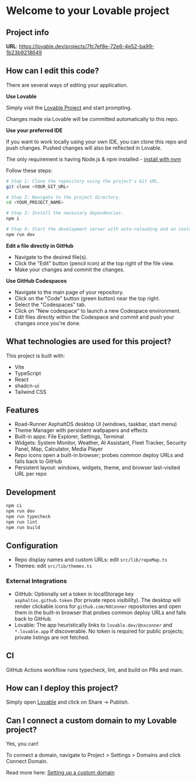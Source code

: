 # Welcome to your Lovable project

## Project info

**URL**: https://lovable.dev/projects/7fc7ef8e-72e6-4e52-ba99-1b23b9218649

## How can I edit this code?

There are several ways of editing your application.

**Use Lovable**

Simply visit the [Lovable Project](https://lovable.dev/projects/7fc7ef8e-72e6-4e52-ba99-1b23b9218649) and start prompting.

Changes made via Lovable will be committed automatically to this repo.

**Use your preferred IDE**

If you want to work locally using your own IDE, you can clone this repo and push changes. Pushed changes will also be reflected in Lovable.

The only requirement is having Node.js & npm installed - [install with nvm](https://github.com/nvm-sh/nvm#installing-and-updating)

Follow these steps:

```sh
# Step 1: Clone the repository using the project's Git URL.
git clone <YOUR_GIT_URL>

# Step 2: Navigate to the project directory.
cd <YOUR_PROJECT_NAME>

# Step 3: Install the necessary dependencies.
npm i

# Step 4: Start the development server with auto-reloading and an instant preview.
npm run dev
```

**Edit a file directly in GitHub**

- Navigate to the desired file(s).
- Click the "Edit" button (pencil icon) at the top right of the file view.
- Make your changes and commit the changes.

**Use GitHub Codespaces**

- Navigate to the main page of your repository.
- Click on the "Code" button (green button) near the top right.
- Select the "Codespaces" tab.
- Click on "New codespace" to launch a new Codespace environment.
- Edit files directly within the Codespace and commit and push your changes once you're done.

## What technologies are used for this project?

This project is built with:

- Vite
- TypeScript
- React
- shadcn-ui
- Tailwind CSS

## Features

- Road-Runner AsphaltOS desktop UI (windows, taskbar, start menu)
- Theme Manager with persistent wallpapers and effects
- Built-in apps: File Explorer, Settings, Terminal
- Widgets: System Monitor, Weather, AI Assistant, Fleet Tracker, Security Panel, Map, Calculator, Media Player
- Repo icons open a built-in browser; probes common deploy URLs and falls back to GitHub
- Persistent layout: windows, widgets, theme, and browser last-visited URL per repo

## Development

```sh
npm ci
npm run dev
npm run typecheck
npm run lint
npm run build
```

## Configuration

- Repo display names and custom URLs: edit `src/lib/repoMap.ts`
- Themes: edit `src/lib/themes.ts`

### External Integrations

- GitHub: Optionally set a token in localStorage key `asphaltos.github.token` (for private repos visibility). The desktop will render clickable icons for `github.com/NXConner` repositories and open them in the built-in browser that probes common deploy URLs and falls back to GitHub.
- Lovable: The app heuristically links to `lovable.dev/@nxconner` and `*.lovable.app` if discoverable. No token is required for public projects; private listings are not fetched.

## CI

GitHub Actions workflow runs typecheck, lint, and build on PRs and main.

## How can I deploy this project?

Simply open [Lovable](https://lovable.dev/projects/7fc7ef8e-72e6-4e52-ba99-1b23b9218649) and click on Share -> Publish.

## Can I connect a custom domain to my Lovable project?

Yes, you can!

To connect a domain, navigate to Project > Settings > Domains and click Connect Domain.

Read more here: [Setting up a custom domain](https://docs.lovable.dev/tips-tricks/custom-domain#step-by-step-guide)
